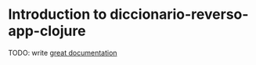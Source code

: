 # Introduction to diccionario-reverso-app-clojure

TODO: write [great documentation](http://jacobian.org/writing/what-to-write/)

